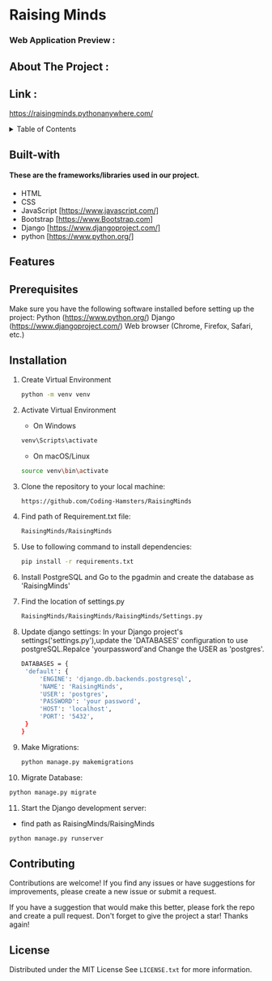 # Raising Minds

### Web Application Preview :
  
<!-- ABOUT THE PROJECT -->
## About The Project :

## Link :
<a href ="https://raisingminds.pythonanywhere.com/">https://raisingminds.pythonanywhere.com/</a>

<!-- TABLE OF CONTENTS -->
<details>
  <summary>Table of Contents</summary>
  <ol>
    <li><a href="#Built-with">Built With</a></li>
    <li><a href="#Features">Features</a></li>
    <li><a href="#prerequisites">Prerequisites</a></li>
    <li><a href="#Installation">Installation</a></li>
    <li><a href="#Contributing">Contributing</a></li>
    <li><a href="#License">License</a></li>
    <li><a href="#Contact">Contact</a></li>
  </ol>
</details>

## Built-with

#### These are the frameworks/libraries used in our project.

* HTML
* CSS
* JavaScript [https://www.javascript.com/]
* Bootstrap [https://www.Bootstrap.com]
* Django [https://www.djangoproject.com/]
* python [https://www.python.org/]


<!-- Features -->
## Features


## Prerequisites

Make sure you have the following software installed before setting up the project:
Python (https://www.python.org/)
Django (https://www.djangoproject.com/)
Web browser (Chrome, Firefox, Safari, etc.)

## Installation

1. Create Virtual Environment
    ```sh
   python -m venv venv
   ```
2. Activate Virtual Environment
   * On Windows
    ```sh
   venv\Scripts\activate
   ```
   * On macOS/Linux
    ```sh
   source venv\bin\activate
   ```
3. Clone the repository to your local machine:
   ```sh
   https://github.com/Coding-Hamsters/RaisingMinds
   ```
4. Find path of Requirement.txt file:
    ```sh
   RaisingMinds/RaisingMinds
   ```
5. Use to following command to install dependencies:
    ```sh
   pip install -r requirements.txt
   ```
6. Install PostgreSQL and Go to the pgadmin and create the database as 'RaisingMinds'

7. Find the location of settings.py
   ```sh
   RaisingMinds/RaisingMinds/RaisingMinds/Settings.py
   ```
8. Update django settings:
   In your Django project's settings('settings.py'),update the 'DATABASES' configuration to use 
   postgreSQL.Repalce 'yourpassword'and Change the USER as 'postgres'.
   
   ```sh
   DATABASES = {
    'default': {
        'ENGINE': 'django.db.backends.postgresql',
        'NAME': 'RaisingMinds',
        'USER': 'postgres',
        'PASSWORD': 'your password',
        'HOST': 'localhost',
        'PORT': '5432',
    }
   }
    ```
9. Make Migrations:
   ```sh
   python manage.py makemigrations
   ```
10. Migrate Database:
   ```sh
   python manage.py migrate
   ```
11. Start the Django development server:
  * find path as RaisingMinds/RaisingMinds
   ```sh
   python manage.py runserver
   ```

<!-- CONTRIBUTING -->

## Contributing

Contributions are welcome! If you find any issues or have suggestions for improvements, please create a new issue or submit a request.

If you have a suggestion that would make this better, please fork the repo and create a pull request.
Don't forget to give the project a star! Thanks again!

<!-- LICENSE -->
## License

Distributed under the MIT License See `LICENSE.txt` for more information.




